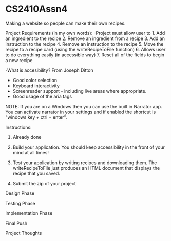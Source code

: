 # CS2410Assn4
Making a website so people can make their own recipes.


Project Requirements (in my own words): 
-Project must allow user to
    1. Add an ingredient to the recipe
    2. Remove an ingredient from a recipe
    3. Add an instruction to the recipe
    4. Remove an instruction to the recipe
    5. Move the recipe to a recipe card (using the writeRecipeToFile function)
    6. Allows user to do everything easily (in accessible way)
    7. Reset all of the fields to begin a new recipe

-What is accesibility? From Joseph Ditton
* Good color selection
* Keyboard interactivity
* Screenreader support - including live areas where appropriate.
* Good usage of the aria tags

NOTE: If you are on a Windows then you can use the built in Narrator app. You can activate narrator in your settings and if enabled the shortcut is "windows key + ctrl + enter".

Instructions: 
1. Already done

2. Build your application. You should keep accessibility in the front of your mind at all times!

3. Test your application by writing recipes and downloading them. The writeRecipeToFile just produces an HTML document that displays the recipe that you saved.

4. Submit the zip of your project

Design Phase


Testing Phase


Implementation Phase


Final Push


Project Thoughts
